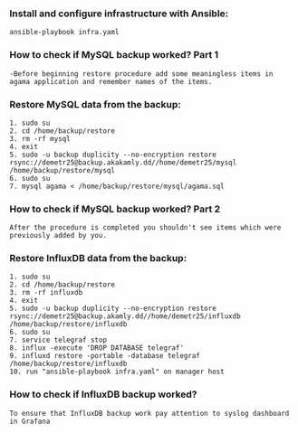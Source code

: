 ### Install and configure infrastructure with Ansible:

    ansible-playbook infra.yaml

### How to check if MySQL backup worked? Part 1

    -Before beginning restore procedure add some meaningless items in agama application and remember names of the items.

### Restore MySQL data from the backup:

    1. sudo su
    2. cd /home/backup/restore
    3. rm -rf mysql
    4. exit
    5. sudo -u backup duplicity --no-encryption restore rsync://demetr25@backup.akakamly.dd//home/demetr25/mysql /home/backup/restore/mysql
    6. sudo su
    7. mysql agama < /home/backup/restore/mysql/agama.sql

### How to check if MySQL backup worked? Part 2

    After the procedure is completed you shouldn't see items which were previously added by you.

### Restore InfluxDB data from the backup:

    1. sudo su
    2. cd /home/backup/restore
    3. rm -rf influxdb
    4. exit
    5. sudo -u backup duplicity --no-encryption restore rsync://demetr25@backup.akamly.dd//home/demetr25/influxdb /home/backup/restore/influxdb
    6. sudo su
    7. service telegraf stop
    8. influx -execute 'DROP DATABASE telegraf'
    9. influxd restore -portable -database telegraf /home/backup/restore/influxdb
    10. run "ansible-playbook infra.yaml" on manager host

### How to check if InfluxDB backup worked?

    To ensure that InfluxDB backup work pay attention to syslog dashboard in Grafana